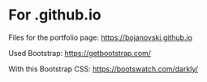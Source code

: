 # For .github.io
Files for the portfolio page: https://bojanovski.github.io

Used Bootstrap: https://getbootstrap.com/

With this Bootstrap CSS: https://bootswatch.com/darkly/

